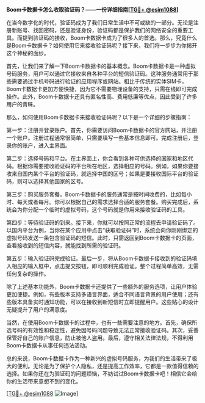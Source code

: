 **Boom卡数据卡怎么收取验证码？——一份详细指南[[TG💪+ @esim1088](https://t.me/s/esim1088)]**

在当今数字化的时代，验证码成为了我们日常生活中不可或缺的一部分。无论是注册新账号、找回密码，还是验证身份，验证码都是保护我们的网络安全的重要工具。而提到验证码的接收，Boom卡数据卡成为了很多人的首选。那么，究竟什么是Boom卡数据卡？如何使用它来接收验证码呢？接下来，我们将一步步为你揭开这个神秘的面纱。

首先，让我们来了解一下Boom卡数据卡的基本概念。Boom卡数据卡是一种虚拟号码服务，用户可以通过它接收来自各种平台的短信验证码。这种服务通常用于那些需要通过手机号码进行验证的应用程序或网站。相比于传统的实体SIM卡，Boom卡数据卡更加方便快捷，因为它不需要物理设备的支持，只需在线即可完成操作。此外，Boom卡数据卡还具有匿名性高、费用低廉等优点，因此受到了许多用户的青睐。

那么，如何使用Boom卡数据卡来接收验证码呢？以下是一个详细的步骤指南：

第一步：注册并登录账户。首先，你需要访问Boom卡数据卡的官方网站，并注册一个账户。注册过程通常很简单，只需要填写一些基本信息即可。完成注册后，登录你的账户，进入主界面。

第二步：选择号码和平台。在主界面上，你会看到各种可供选择的国家和地区代码。根据你需要接收验证码的平台所在地区，选择相应的号码。例如，如果你要接收来自国内某个平台的验证码，就选择中国的区号；如果是要接收国际平台的验证码，则可以选择其他国家的区号。

第三步：购买服务套餐。Boom卡数据卡的服务通常是按时间收费的，比如每小时、每天或者每月。你可以根据自己的需求选择合适的服务套餐。购买完成后，系统会为你分配一个临时的虚拟号码，这个号码就是你用来接收验证码的工具。

第四步：等待验证码的到来。接下来，你就可以按照正常的流程去申请验证码了。以国内平台为例，当你在某个应用中点击“获取验证码”时，系统会向你刚刚绑定的虚拟号码发送一条包含验证码的短信。此时，只需返回到Boom卡数据卡的页面，查看接收到的短信内容，就能找到所需的验证码。

第五步：输入验证码完成验证。最后一步，将从Boom卡数据卡接收到的验证码填入相应的输入框中，点击提交按钮，即可顺利完成验证。整个过程简单高效，无需任何复杂的操作。

除了上述基本功能外，Boom卡数据卡还提供了一些额外的服务选项，让用户体验更加便捷。例如，有些版本支持多语言界面，适合不同语言背景的用户使用；还有些版本具备实时通知功能，可以在接收到新短信时立即提醒用户。这些贴心的设计无疑提升了用户的满意度。

当然，在使用Boom卡数据卡的过程中，也有一些需要注意的地方。首先，确保所选号码的有效性和稳定性，避免因号码问题导致无法正常接收验证码。其次，妥善保管好自己的账户信息，防止被他人盗用。最后，遵守相关法律法规，不得利用Boom卡数据卡从事任何违法活动。

总的来说，Boom卡数据卡作为一种新兴的虚拟号码服务，为我们的生活带来了极大的便利。无论是为了保护个人隐私，还是提高工作效率，它都是一款值得信赖的选择。如果你还在为验证码的问题烦恼，不妨试试Boom卡数据卡吧！相信它会给你的生活带来意想不到的变化。

[[TG💪+ @esim1088](https://t.me/s/esim1088) ![Image](https://i.postimg.cc/4NQfJmqS/Snipaste-2025-05-13-00-14-12.png)]